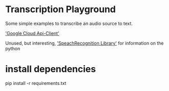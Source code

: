 # Transcription Playground
Some simple examples to transcribe an audio source to text.

['Google Cloud Api-Client'](https://github.com/GoogleCloudPlatform/python-docs-samples/tree/master/speech/api-client)

Unused, but interesting, ['SpeachRecognition Library'](https://pypi.python.org/pypi/SpeechRecognition/) for information on the python 


# install dependencies
pip install -r requirements.txt
